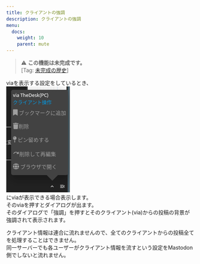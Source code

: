 ```yaml
---
title: クライアントの強調
description: クライアントの強調
menu:
  docs:
    weight: 10
    parent: mute
---
```

> ⚠ **この機能は未完成です。**  
> \[Tag: [未完成の歴史](https://docs.thedesk.top/?q=未完成の歴史)\]
   
viaを表示する設定をしているとき、  
![toottl28](https://raw.githubusercontent.com/cutls/TheDeskDocs/master/media/toottl28.png)  
にviaが表示できる場合表示します。  
そのviaを押すとダイアログが出ます。  
そのダイアログで「強調」を押すとそのクライアント(via)からの投稿の背景が強調されて表示されます。  

クライアント情報は連合に流れませんので、全てのクライアントからの投稿全てを処理することはできません。  
同一サーバーでも各ユーザーがクライアント情報を流すという設定をMastodon側でしないと流れません。
